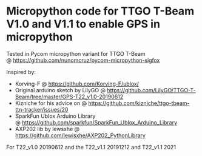 # Micropython code for TTGO T-Beam V1.0 and V1.1 to enable GPS in micropython

Tested in Pycom micropython variant for TTGO T-Beam @ https://github.com/nunomcruz/pycom-micropython-sigfox

Inspired by:
- Korving-F @ https://github.com/Korving-F/ublox/
- Original arduino sketch by LilyGO @ https://github.com/LilyGO/TTGO-T-Beam/tree/master/GPS-T22_v1.0-20190612
- Kizniche for his advice on @ https://github.com/kizniche/ttgo-tbeam-ttn-tracker/issues/20
- SparkFun Ublox Arduino Library @ https://github.com/sparkfun/SparkFun_Ublox_Arduino_Library
- AXP202 lib by lewsxhe @ https://github.com/lewisxhe/AXP202_PythonLibrary

For T22_v1.0 20190612 and the T22_v1.1 20191212 and T22_v1.1 2021
